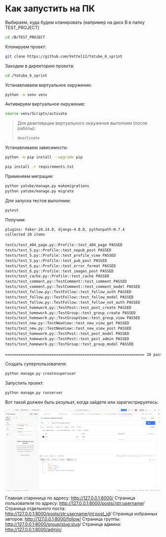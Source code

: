 # Как запустить на ПК

Выбираем, куда будем кланировать (например на диск B в папку TEST_PROJECT)

```bash
cd /B/TEST_PROJECT
```

Клонируем проект:

```bash
git clone https://github.com/Vettel12/Yatube_6_sprint
```

Заходим в директорию проекта:

```bash
cd /Yatube_6_sprint
```

Устанавливаем виртуальное окружение:

```bash
python -m venv venv
```

Активируем виртуальное окружение:

```bash
source venv/Scripts/activate
```

> Для деактивации виртуального окружения выполним (после работы):
> ```bash
> deactivate
> ```

Устанавливаем зависимости:

```bash
python -m pip install --upgrade pip
```
```bash
pip install -r requirements.txt
```

Применяем миграции:

```bash
python yatube/manage.py makemigrations
python yatube/manage.py migrate
```

Для запуска тестов выполним:

```bash
pytest
```

Получим:

```bash
plugins: Faker-24.14.0, django-4.8.0, pythonpath-0.7.4
collected 20 items

tests/test_404_page.py::Profile::test_404_page PASSED                                                                                   [5%]
tests/test_5.py::Profile::test_nopub_post PASSED                                                                                   [10%]
tests/test_5.py::Profile::test_profile_view PASSED                                                                                   [15%]
tests/test_5.py::Profile::test_pub_post PASSED                                                                                   [20%]
tests/test_6.py::Profile::test_error_format PASSED                                                                                   [25%]
tests/test_6.py::Profile::test_images_post PASSED                                                                                   [30%]
tests/test_cache.py::Profile::test_cache PASSED                                                                                   [35%]
tests/test_comment.py::TestComment::test_comment PASSED                                                                                   [40%]
tests/test_comment.py::TestComment::test_comment_model PASSED                                                                                   [45%] 
tests/test_follow.py::TestFollow::test_follow_auth PASSED                                                                                   [50%]
tests/test_follow.py::TestFollow::test_follow_model PASSED                                                                                   [55%] 
tests/test_follow.py::TestFollow::test_follow_not_auth PASSED                                                                                   [60%] 
tests/test_homework.py::TestPost::test_post_create PASSED                                                                                   [65%]
tests/test_homework.py::TestGroup::test_group_create PASSED                                                                                   [70%]
tests/test_homework.py::TestGroupView::test_group_view PASSED                                                                                   [75%]
tests/test_new.py::TestNewView::test_new_view_get PASSED                                                                                   [80%]
tests/test_new.py::TestNewView::test_new_view_post PASSED                                                                                   [85%]
tests/test_homework.py::TestPost::test_post_model PASSED                                                                                   [90%]
tests/test_homework.py::TestPost::test_post_admin PASSED                                                                                   [95%] 
tests/test_homework.py::TestGroup::test_group_model PASSED                                                                                   [100%] 

=============================================================== 20 passed in 5.06s ================================================================ 
```

Создать суперпользователя:

```bash
python manage.py createsuperuser
```

Запустить проект:

```bash
python manage.py runserver
```

Вот такой должен быть резульат, когда зайдете или зарегистрируетесь:

<img width="1000px" src="https://github.com/Vettel12/api_yatube-master/blob/main/images/%D0%A1%D0%BD%D0%B8%D0%BC%D0%BE%D0%BA%20%D1%8D%D0%BA%D1%80%D0%B0%D0%BD%D0%B0%202024-05-30%20220142.png?raw=true" align="center" alt="GitHub Readme Stats" />

Главная стариница по адресу: http://127.0.0.1:8000/
Страница пользователя по адресу: http://127.0.0.1:8000/posts//<str:username>/
Страница отдельного поста: http://127.0.0.1:8000/posts/<str:username>/<int:post_id>/
Страница избранных авторов: http://127.0.0.1:8000/follow/
Страница группы: http://127.0.0.1:8000/group/<slug:slug>/
Страница админа: http://127.0.0.1:8000/admin/